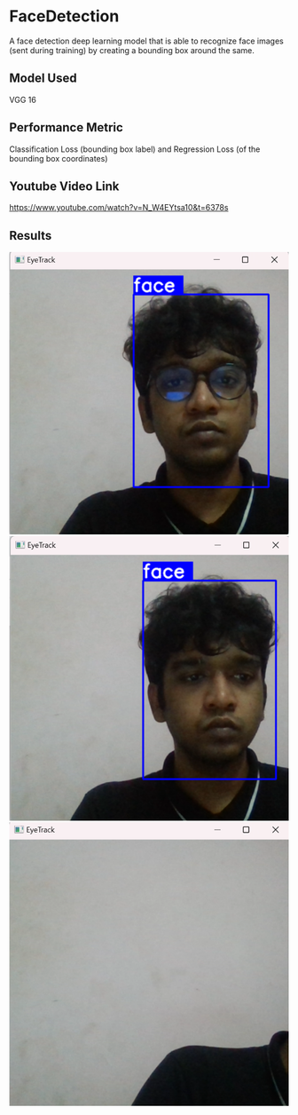 # FaceDetection
A face detection deep learning model that is able to recognize face images (sent during training) by creating a bounding box around the same.

## Model Used
VGG 16

## Performance Metric
Classification Loss (bounding box label) and 
Regression Loss (of the bounding box coordinates)

## Youtube Video Link
https://www.youtube.com/watch?v=N_W4EYtsa10&t=6378s

## Results
![](https://github.com/TARUNELANGO/FaceDetection/blob/main/Results/Face1.png)
![](https://github.com/TARUNELANGO/FaceDetection/blob/main/Results/Face2.png)
![](https://github.com/TARUNELANGO/FaceDetection/blob/main/Results/NoFace.png)

